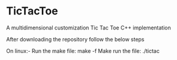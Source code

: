 TicTacToe
=========

A multidimensional customization Tic Tac Toe C++ implementation 

After downloading the repository follow the below steps

On linux:-
Run the make file:   make -f Make
run the file:        ./tictac


